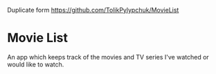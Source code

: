 Duplicate form https://github.com/TolikPylypchuk/MovieList

# Movie List

An app which keeps track of the movies and TV series
I've watched or would like to watch.
